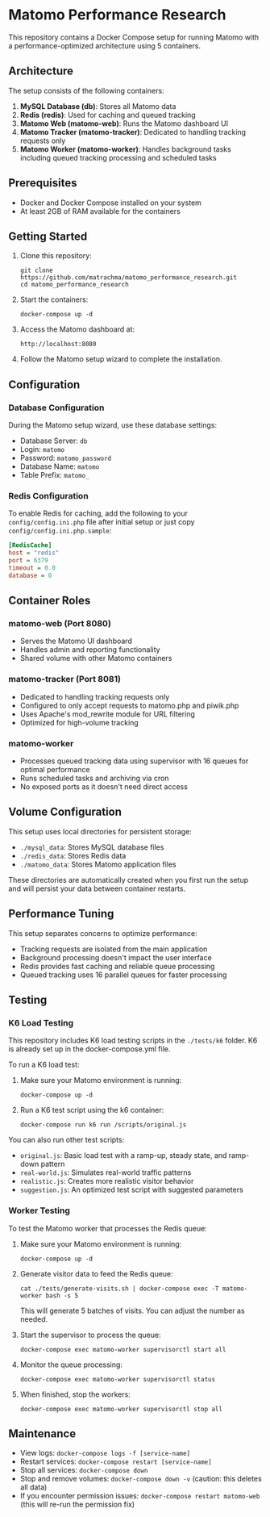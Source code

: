 # Matomo Performance Research

This repository contains a Docker Compose setup for running Matomo with a performance-optimized architecture using 5 containers.

## Architecture

The setup consists of the following containers:

1. **MySQL Database (db)**: Stores all Matomo data
2. **Redis (redis)**: Used for caching and queued tracking
3. **Matomo Web (matomo-web)**: Runs the Matomo dashboard UI
4. **Matomo Tracker (matomo-tracker)**: Dedicated to handling tracking requests only
5. **Matomo Worker (matomo-worker)**: Handles background tasks including queued tracking processing and scheduled tasks

## Prerequisites

- Docker and Docker Compose installed on your system
- At least 2GB of RAM available for the containers

## Getting Started

1. Clone this repository:
   ```
   git clone https://github.com/matrachma/matomo_performance_research.git
   cd matomo_performance_research
   ```

2. Start the containers:
   ```
   docker-compose up -d
   ```

3. Access the Matomo dashboard at:
   ```
   http://localhost:8080
   ```

4. Follow the Matomo setup wizard to complete the installation.

## Configuration

### Database Configuration

During the Matomo setup wizard, use these database settings:
- Database Server: `db`
- Login: `matomo`
- Password: `matomo_password`
- Database Name: `matomo`
- Table Prefix: `matomo_`

### Redis Configuration

To enable Redis for caching, add the following to your `config/config.ini.php` file after initial setup or just copy `config/config.ini.php.sample`:

```ini
[RedisCache]
host = "redis"
port = 6379
timeout = 0.0
database = 0
```

## Container Roles

### matomo-web (Port 8080)
- Serves the Matomo UI dashboard
- Handles admin and reporting functionality
- Shared volume with other Matomo containers

### matomo-tracker (Port 8081)
- Dedicated to handling tracking requests only
- Configured to only accept requests to matomo.php and piwik.php
- Uses Apache's mod_rewrite module for URL filtering
- Optimized for high-volume tracking

### matomo-worker
- Processes queued tracking data using supervisor with 16 queues for optimal performance
- Runs scheduled tasks and archiving via cron
- No exposed ports as it doesn't need direct access

## Volume Configuration

This setup uses local directories for persistent storage:
- `./mysql_data`: Stores MySQL database files
- `./redis_data`: Stores Redis data
- `./matomo_data`: Stores Matomo application files

These directories are automatically created when you first run the setup and will persist your data between container restarts.

## Performance Tuning

This setup separates concerns to optimize performance:
- Tracking requests are isolated from the main application
- Background processing doesn't impact the user interface
- Redis provides fast caching and reliable queue processing
- Queued tracking uses 16 parallel queues for faster processing

## Testing

### K6 Load Testing

This repository includes K6 load testing scripts in the `./tests/k6` folder. K6 is already set up in the docker-compose.yml file.

To run a K6 load test:

1. Make sure your Matomo environment is running:
   ```
   docker-compose up -d
   ```

2. Run a K6 test script using the k6 container:
   ```
   docker-compose run k6 run /scripts/original.js
   ```

You can also run other test scripts:
- `original.js`: Basic load test with a ramp-up, steady state, and ramp-down pattern
- `real-world.js`: Simulates real-world traffic patterns
- `realistic.js`: Creates more realistic visitor behavior
- `suggestion.js`: An optimized test script with suggested parameters

### Worker Testing

To test the Matomo worker that processes the Redis queue:

1. Make sure your Matomo environment is running:
   ```
   docker-compose up -d
   ```

2. Generate visitor data to feed the Redis queue:
   ```
   cat ./tests/generate-visits.sh | docker-compose exec -T matomo-worker bash -s 5
   ```
   This will generate 5 batches of visits. You can adjust the number as needed.

3. Start the supervisor to process the queue:
   ```
   docker-compose exec matomo-worker supervisorctl start all
   ```

4. Monitor the queue processing:
   ```
   docker-compose exec matomo-worker supervisorctl status
   ```

5. When finished, stop the workers:
   ```
   docker-compose exec matomo-worker supervisorctl stop all
   ```

## Maintenance

- View logs: `docker-compose logs -f [service-name]`
- Restart services: `docker-compose restart [service-name]`
- Stop all services: `docker-compose down`
- Stop and remove volumes: `docker-compose down -v` (caution: this deletes all data)
- If you encounter permission issues: `docker-compose restart matomo-web` (this will re-run the permission fix)
